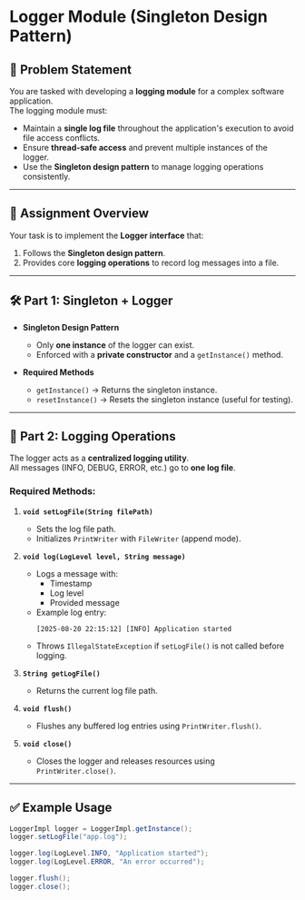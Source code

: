 # Logger Module (Singleton Design Pattern)

## 📌 Problem Statement
You are tasked with developing a **logging module** for a complex software application.  
The logging module must:
- Maintain a **single log file** throughout the application's execution to avoid file access conflicts.
- Ensure **thread-safe access** and prevent multiple instances of the logger.
- Use the **Singleton design pattern** to manage logging operations consistently.

---

## 🎯 Assignment Overview
Your task is to implement the **Logger interface** that:
1. Follows the **Singleton design pattern**.
2. Provides core **logging operations** to record log messages into a file.

---

## 🛠️ Part 1: Singleton + Logger
- **Singleton Design Pattern**  
  - Only **one instance** of the logger can exist.  
  - Enforced with a **private constructor** and a `getInstance()` method.  

- **Required Methods**  
  - `getInstance()` → Returns the singleton instance.  
  - `resetInstance()` → Resets the singleton instance (useful for testing).  

---

## 📝 Part 2: Logging Operations
The logger acts as a **centralized logging utility**.  
All messages (INFO, DEBUG, ERROR, etc.) go to **one log file**.  

### Required Methods:
1. **`void setLogFile(String filePath)`**  
   - Sets the log file path.  
   - Initializes `PrintWriter` with `FileWriter` (append mode).  

2. **`void log(LogLevel level, String message)`**  
   - Logs a message with:
     - Timestamp  
     - Log level  
     - Provided message  
   - Example log entry:  
     ```
     [2025-08-20 22:15:12] [INFO] Application started
     ```
   - Throws `IllegalStateException` if `setLogFile()` is not called before logging.  

3. **`String getLogFile()`**  
   - Returns the current log file path.  

4. **`void flush()`**  
   - Flushes any buffered log entries using `PrintWriter.flush()`.  

5. **`void close()`**  
   - Closes the logger and releases resources using `PrintWriter.close()`.  

---

## ✅ Example Usage
```java
LoggerImpl logger = LoggerImpl.getInstance();
logger.setLogFile("app.log");

logger.log(LogLevel.INFO, "Application started");
logger.log(LogLevel.ERROR, "An error occurred");

logger.flush();
logger.close();
